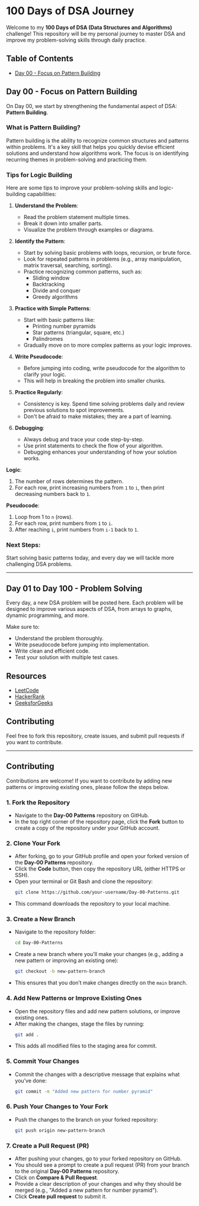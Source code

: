 # 100 Days of DSA Journey

Welcome to my **100 Days of DSA (Data Structures and Algorithms)** challenge! This repository will be my personal journey to master DSA and improve my problem-solving skills through daily practice.

## Table of Contents

- [Day 00 - Focus on Pattern Building](#day-00-focus-on-pattern-building)

## Day 00 - Focus on Pattern Building

On Day 00, we start by strengthening the fundamental aspect of DSA: **Pattern Building**.

### What is Pattern Building?

Pattern building is the ability to recognize common structures and patterns within problems. It's a key skill that helps you quickly devise efficient solutions and understand how algorithms work. The focus is on identifying recurring themes in problem-solving and practicing them.

### Tips for Logic Building

Here are some tips to improve your problem-solving skills and logic-building capabilities:

1. **Understand the Problem**:
   - Read the problem statement multiple times.
   - Break it down into smaller parts.
   - Visualize the problem through examples or diagrams.

2. **Identify the Pattern**:
   - Start by solving basic problems with loops, recursion, or brute force.
   - Look for repeated patterns in problems (e.g., array manipulation, matrix traversal, searching, sorting).
   - Practice recognizing common patterns, such as:
     - Sliding window
     - Backtracking
     - Divide and conquer
     - Greedy algorithms

3. **Practice with Simple Patterns**:
   - Start with basic patterns like:
     - Printing number pyramids
     - Star patterns (triangular, square, etc.)
     - Palindromes
   - Gradually move on to more complex patterns as your logic improves.

4. **Write Pseudocode**:
   - Before jumping into coding, write pseudocode for the algorithm to clarify your logic.
   - This will help in breaking the problem into smaller chunks.

5. **Practice Regularly**:
   - Consistency is key. Spend time solving problems daily and review previous solutions to spot improvements.
   - Don't be afraid to make mistakes; they are a part of learning.

6. **Debugging**:
   - Always debug and trace your code step-by-step.
   - Use print statements to check the flow of your algorithm.
   - Debugging enhances your understanding of how your solution works.

**Logic**: 
1. The number of rows determines the pattern.
2. For each row, print increasing numbers from `1` to `i`, then print decreasing numbers back to `1`.
   
**Pseudocode**:
1. Loop from 1 to `n` (rows).
2. For each row, print numbers from `1` to `i`.
3. After reaching `i`, print numbers from `i-1` back to `1`.

### Next Steps:
Start solving basic patterns today, and every day we will tackle more challenging DSA problems.

---

## Day 01 to Day 100 - Problem Solving

Every day, a new DSA problem will be posted here. Each problem will be designed to improve various aspects of DSA, from arrays to graphs, dynamic programming, and more.

Make sure to:
- Understand the problem thoroughly.
- Write pseudocode before jumping into implementation.
- Write clean and efficient code.
- Test your solution with multiple test cases.

## Resources

- [LeetCode](https://leetcode.com/)
- [HackerRank](https://www.hackerrank.com/domains/tutorials/10-days-of-dsa)
- [GeeksforGeeks](https://www.geeksforgeeks.org/data-structures/)

## Contributing

Feel free to fork this repository, create issues, and submit pull requests if you want to contribute.

---------------------------------------------------------------------------------------------------------------
## Contributing

Contributions are welcome! If you want to contribute by adding new patterns or improving existing ones, please follow the steps below.

### 1. **Fork the Repository**
   - Navigate to the **Day-00 Patterns** repository on GitHub.
   - In the top right corner of the repository page, click the **Fork** button to create a copy of the repository under your GitHub account.

### 2. **Clone Your Fork**
   - After forking, go to your GitHub profile and open your forked version of the **Day-00 Patterns** repository.
   - Click the **Code** button, then copy the repository URL (either HTTPS or SSH).
   - Open your terminal or Git Bash and clone the repository:
     ```bash
     git clone https://github.com/your-username/Day-00-Patterns.git
     ```
   - This command downloads the repository to your local machine.

### 3. **Create a New Branch**
   - Navigate to the repository folder:
     ```bash
     cd Day-00-Patterns
     ```
   - Create a new branch where you'll make your changes (e.g., adding a new pattern or improving an existing one):
     ```bash
     git checkout -b new-pattern-branch
     ```
   - This ensures that you don’t make changes directly on the `main` branch.

### 4. **Add New Patterns or Improve Existing Ones**
   - Open the repository files and add new pattern solutions, or improve existing ones.
   - After making the changes, stage the files by running:
     ```bash
     git add .
     ```
   - This adds all modified files to the staging area for commit.

### 5. **Commit Your Changes**
   - Commit the changes with a descriptive message that explains what you’ve done:
     ```bash
     git commit -m "Added new pattern for number pyramid"
     ```

### 6. **Push Your Changes to Your Fork**
   - Push the changes to the branch on your forked repository:
     ```bash
     git push origin new-pattern-branch
     ```

### 7. **Create a Pull Request (PR)**
   - After pushing your changes, go to your forked repository on GitHub.
   - You should see a prompt to create a pull request (PR) from your branch to the original **Day-00 Patterns** repository.
   - Click on **Compare & Pull Request**.
   - Provide a clear description of your changes and why they should be merged (e.g., "Added a new pattern for number pyramid").
   - Click **Create pull request** to submit it.

